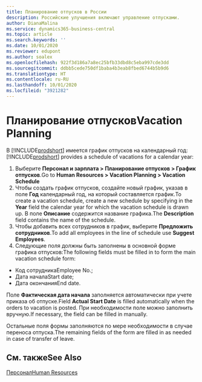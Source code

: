 ```yaml
---
title: Планирование отпусков в России
description: Российские улучшения включают управление отпусками.
author: DianaMalina
ms.service: dynamics365-business-central
ms.topic: article
ms.search.keywords: ''
ms.date: 10/01/2020
ms.reviewer: edupont
ms.author: soalex
ms.openlocfilehash: 922f3d186a7a8ec25bfb33dbd8c5eba997cde3dd
ms.sourcegitcommit: ddbb5cede750df1baba4b3eab8fbed6744b5b9d6
ms.translationtype: HT
ms.contentlocale: ru-RU
ms.lasthandoff: 10/01/2020
ms.locfileid: "3921282"
---
```

# <a name="vacation-planning"></a><span data-ttu-id="e3eb2-103">Планирование отпусков</span><span class="sxs-lookup"><span data-stu-id="e3eb2-103">Vacation Planning</span></span>

<span data-ttu-id="e3eb2-104">В [!INCLUDE[prodshort](../../includes/prodshort.md)] имеется график отпусков на календарный год:</span><span class="sxs-lookup"><span data-stu-id="e3eb2-104">[!INCLUDE[prodshort](../../includes/prodshort.md)] provides a schedule of vacations for a calendar year:</span></span>

1. <span data-ttu-id="e3eb2-105">Выберите **Персонал и зарплата > Планирование отпусков > График отпусков**.</span><span class="sxs-lookup"><span data-stu-id="e3eb2-105">Go to **Human Resources > Vacation Planning > Vacation Schedule**</span></span>
2. <span data-ttu-id="e3eb2-106">Чтобы создать график отпусков, создайте новый график, указав в поле **Год** календарный год, на который составляется график.</span><span class="sxs-lookup"><span data-stu-id="e3eb2-106">To create a vacation schedule, create a new schedule by specifying in the **Year** field the calendar year for which the vacation schedule is drawn up.</span></span> <span data-ttu-id="e3eb2-107">В поле **Описание** содержится название графика.</span><span class="sxs-lookup"><span data-stu-id="e3eb2-107">The **Description** field contains the name of the schedule.</span></span>
3. <span data-ttu-id="e3eb2-108">Чтобы добавить всех сотрудников в график, выберите **Предложить сотрудников**.</span><span class="sxs-lookup"><span data-stu-id="e3eb2-108">To add all employees in the line of schedule use **Suggest Employees**.</span></span>
4. <span data-ttu-id="e3eb2-109">Следующие поля должны быть заполнены в основной форме графика отпусков:</span><span class="sxs-lookup"><span data-stu-id="e3eb2-109">The following fields must be filled in to form the main vacation schedule form:</span></span>

- <span data-ttu-id="e3eb2-110">Код сотрудника</span><span class="sxs-lookup"><span data-stu-id="e3eb2-110">Employee No.;</span></span>
- <span data-ttu-id="e3eb2-111">Дата начала</span><span class="sxs-lookup"><span data-stu-id="e3eb2-111">Start date;</span></span>
- <span data-ttu-id="e3eb2-112">Дата окончания</span><span class="sxs-lookup"><span data-stu-id="e3eb2-112">End date.</span></span>

<span data-ttu-id="e3eb2-113">Поле **Фактическая дата начала** заполняется автоматически при учете приказа об отпуске.</span><span class="sxs-lookup"><span data-stu-id="e3eb2-113">Field **Actual Start Date** is filled automatically when the orders to vacation is posted.</span></span> <span data-ttu-id="e3eb2-114">При необходимости поле можно заполнить вручную.</span><span class="sxs-lookup"><span data-stu-id="e3eb2-114">If necessary, the field can be filled in manually.</span></span>

<span data-ttu-id="e3eb2-115">Остальные поля формы заполняются по мере необходимости в случае переноса отпуска.</span><span class="sxs-lookup"><span data-stu-id="e3eb2-115">The remaining fields of the form are filled in as needed in case of transfer of leave.</span></span>

## <a name="see-also"></a><span data-ttu-id="e3eb2-116">См. также</span><span class="sxs-lookup"><span data-stu-id="e3eb2-116">See Also</span></span>

[<span data-ttu-id="e3eb2-117">Персонал</span><span class="sxs-lookup"><span data-stu-id="e3eb2-117">Human Resources</span></span>](Human-Resources.md)  
